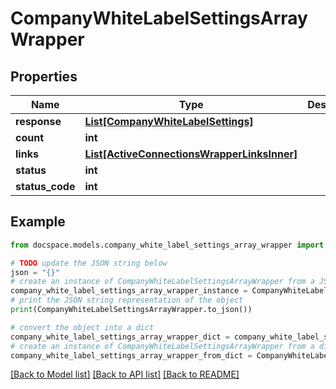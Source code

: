 # CompanyWhiteLabelSettingsArrayWrapper


## Properties

Name | Type | Description | Notes
------------ | ------------- | ------------- | -------------
**response** | [**List[CompanyWhiteLabelSettings]**](CompanyWhiteLabelSettings.md) |  | [optional] 
**count** | **int** |  | [optional] 
**links** | [**List[ActiveConnectionsWrapperLinksInner]**](ActiveConnectionsWrapperLinksInner.md) |  | [optional] 
**status** | **int** |  | [optional] 
**status_code** | **int** |  | [optional] 

## Example

```python
from docspace.models.company_white_label_settings_array_wrapper import CompanyWhiteLabelSettingsArrayWrapper

# TODO update the JSON string below
json = "{}"
# create an instance of CompanyWhiteLabelSettingsArrayWrapper from a JSON string
company_white_label_settings_array_wrapper_instance = CompanyWhiteLabelSettingsArrayWrapper.from_json(json)
# print the JSON string representation of the object
print(CompanyWhiteLabelSettingsArrayWrapper.to_json())

# convert the object into a dict
company_white_label_settings_array_wrapper_dict = company_white_label_settings_array_wrapper_instance.to_dict()
# create an instance of CompanyWhiteLabelSettingsArrayWrapper from a dict
company_white_label_settings_array_wrapper_from_dict = CompanyWhiteLabelSettingsArrayWrapper.from_dict(company_white_label_settings_array_wrapper_dict)
```
[[Back to Model list]](../README.md#documentation-for-models) [[Back to API list]](../README.md#documentation-for-api-endpoints) [[Back to README]](../README.md)


